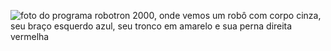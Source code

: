 ![foto do programa robotron 2000, onde vemos um robô com corpo cinza, seu braço esquerdo azul, seu tronco em amarelo e sua perna direita vermelha](file:///C:/Users/cladr/Downloads/robo.png)
